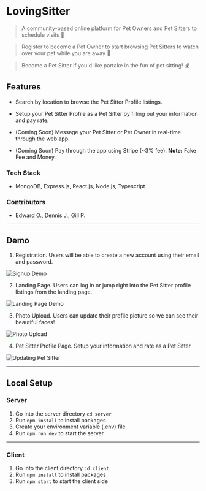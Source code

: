 # LovingSitter

> A community-based online platform for Pet Owners and Pet Sitters to schedule visits 🐶

> Register to become a Pet Owner to start browsing Pet Sitters to watch over your pet while you are away 🐢

> Become a Pet Sitter if you'd like partake in the fun of pet sitting! 💰

## Features

- Search by location to browse the Pet Sitter Profile listings.

- Setup your Pet Sitter Profile as a Pet Sitter by filling out your information and pay rate.

- (Coming Soon) Message your Pet Sitter or Pet Owner in real-time through the web app.

- (Coming Soon) Pay through the app using Stripe (~3% fee). **Note:** Fake Fee and Money.

### Tech Stack

- MongoDB, Express.js, React.js, Node.js, Typescript

### Contributors

- Edward O., Dennis J., Gill P.

---

## Demo

1. Registration. Users will be able to create a new account using their email and password.

![Signup Demo](demo/images/signup2.png)

2. Landing Page. Users can log in or jump right into the Pet Sitter profile listings from the landing page.

![Landing Page Demo](https://user-images.githubusercontent.com/56893126/151470604-5634380b-40bd-45bd-a1f3-f9372cee2112.png)

3. Photo Upload. Users can update their profile picture so we can see their beautiful faces!

![Photo Upload](https://user-images.githubusercontent.com/18078583/153735834-2187eec3-3df2-4e8a-a25c-f7acc6fa8b19.gif)

4. Pet Sitter Profile Page. Setup your information and rate as a Pet Sitter

![Updating Pet Sitter](https://user-images.githubusercontent.com/25715300/155641744-29e244a4-8204-4d6a-9e72-30d125609ec7.gif)

---

## Local Setup

### Server

1. Go into the server directory `cd server`
2. Run `npm install` to install packages
3. Create your environment variable (.env) file
4. Run `npm run dev` to start the server

---

### Client

1. Go into the client directory `cd client`
2. Run `npm install` to install packages
3. Run `npm start` to start the client side
